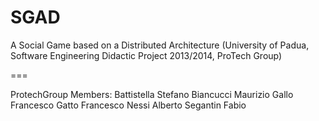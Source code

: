 SGAD
====

A Social Game based on a Distributed Architecture
(University of Padua, Software Engineering Didactic Project 2013/2014, ProTech Group)

===

ProtechGroup
Members:
Battistella Stefano
Biancucci Maurizio
Gallo Francesco
Gatto Francesco
Nessi Alberto
Segantin Fabio
